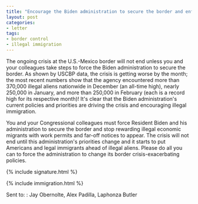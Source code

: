 ```yaml
---
title: "Encourage the Biden administration to secure the border and enforce the law to end the border crisis"
layout: post
categories:
- letter
tags:
- border control
- illegal immigration
---
```


The ongoing crisis at the U.S.-Mexico border will not end unless you and your colleagues take steps to force the Biden administration to secure the border. As shown by USCBP data, the crisis is getting worse by the month; the most recent numbers show that the agency encountered more than 370,000 illegal aliens nationwide in December (an all-time high), nearly 250,000 in January, and more than 250,000 in February (each is a record high for its respective month)! It's clear that the Biden administration's current policies and priorities are driving the crisis and encouraging illegal immigration.

You and your Congressional colleagues must force Resident Biden and his administration to secure the border and stop rewarding illegal economic migrants with work permits and far-off notices to appear. The crisis will not end until this administration's priorities change and it starts to put Americans and legal immigrants ahead of illegal aliens. Please do all you can to force the administration to change its border crisis-exacerbating policies.

{% include signature.html %}

{% include immigration.html %}

Sent to:
: Jay Obernolte, Alex Padilla, Laphonza Butler
